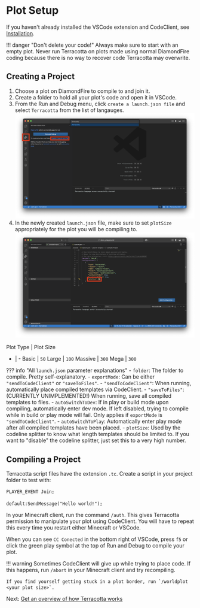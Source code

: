 # Plot Setup

If you haven't already installed the VSCode extension and CodeClient, see [Installation](installation_guide.md).

!!! danger "Don't delete your code!"
    Always make sure to start with an empty plot. Never run Terracotta on plots made using normal DiamondFire coding because there is no way to recover code Terracotta may overwrite.

## Creating a Project
1. Choose a plot on DiamondFire to compile to and join it.
2. Create a folder to hold all your plot's code and open it in VSCode. 
3. From the Run and Debug menu, click `create a launch.json file` and select `Terracotta` from the list of langauges. 
![Create a launch.json file](../assets/create_a_launch_json.png)
4. In the newly created `launch.json` file, make sure to set `plotSize` appropriately for the plot you will be compiling to.
![Fill out plot size](../assets/plot_size_launch_json.png)

Plot Type | Plot Size
- | -
Basic | `50`
Large | `100`
Massive | `300`
Mega | `300`

??? info "All `launch.json` parameter explanations"
    - `folder`: The folder to compile. Pretty self-explanatory.
    - `exportMode`: Can be either `"sendToCodeClient"` or `"saveToFiles"`.
        - `"sendToCodeClient"`: When running, automatically place compiled templates via CodeClient.
        - `"saveToFiles"`: (CURRENTLY UNIMPLEMENTED!) When running, save all compiled templates to files.
    - `autoSwitchToDev`: If in play or build mode upon compiling, automatically enter dev mode. If left disabled, trying to compile while in build or play mode will fail. Only applies if `exportMode` is `"sendToCodeClient"`.
    - `autoSwitchToPlay`: Automatically enter play mode after all compiled templates have been placed.
    - `plotSize`: Used by the codeline splitter to know what length templates should be limited to. If you want to "disable" the codeline splitter, just set this to a very high number.

## Compiling a Project
Terracotta script files have the extension `.tc`. Create a script in your project folder to test with:

``` tc title="test.tc"
PLAYER_EVENT Join;

default:SendMessage("Hello world!");
```

In your Minecraft client, run the command `/auth`. This gives Terracotta permission to manipulate your plot using CodeClient. You will have to repeat this every time you restart either Minecraft or VSCode.

When you can see `CC Conected` in the bottom right of VSCode, press `f5` or click the green play symbol at the top of Run and Debug to compile your plot.

!!! warning
    Sometimes CodeClient will give up while trying to place code. If this happens, run `/abort` in your Minecraft client and try recompiling.

    If you find yourself getting stuck in a plot border, run `/worldplot <your plot size>`.

Next: [Get an overview of how Terracotta works](./language_overview.md)